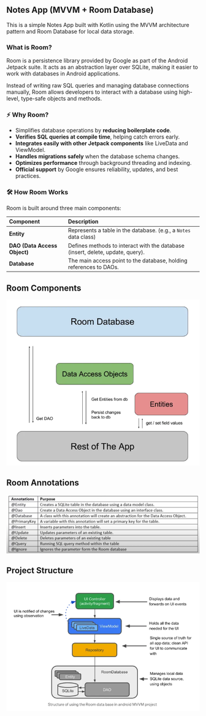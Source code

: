 ## Notes App (MVVM + Room Database)
This is a simple Notes App built with Kotlin using the MVVM architecture pattern and Room Database for local data storage.

### What is Room?
Room is a persistence library provided by Google as part of the Android Jetpack suite.
It acts as an abstraction layer over SQLite, making it easier to work with databases in Android applications.

Instead of writing raw SQL queries and managing database connections manually, Room allows developers to interact with a database using high-level, type-safe objects and methods.

### ⚡ Why Room?
* Simplifies database operations by **reducing boilerplate code**.
* **Verifies SQL queries at compile time**, helping catch errors early.
* **Integrates easily with other Jetpack components** like LiveData and ViewModel.
* **Handles migrations safely** when the database schema changes.
* **Optimizes performance** through background threading and indexing.
* **Official support** by Google ensures reliability, updates, and best practices.

### 🛠 How Room Works

Room is built around three main components:

| Component                    | Description                                                                    |
|:-----------------------------|:-------------------------------------------------------------------------------|
| **Entity**                   | Represents a table in the database. (e.g., a `Notes` data class)               |
| **DAO (Data Access Object)** | Defines methods to interact with the database (insert, delete, update, query). |
| **Database**                 | The main access point to the database, holding references to DAOs.             |

## Room Components
![](https://github.com/jibin94/NotesAppMVVMKotlin/blob/main/room_components.png)

## Room Annotations
![](https://github.com/jibin94/NotesAppMVVMKotlin/blob/main/annotations.png)

## Project Structure
![](https://github.com/jibin94/NotesAppMVVMKotlin/blob/main/project_structure.png)


